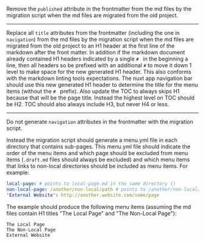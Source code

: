 Remove the `published` attribute in the frontmatter from the md files by the migration script when the md files are migrated from the old project.

---

Replace all `title` attributes from the frontmatter (including the one in `navigation`) from the md files by the migration script when the md files are migrated from the old project to an H1 header at the first line of the markdown after the front matter. In addition if the markdown document already contained H1 headers indicated by a single `# ` in the beginning a line, then all headers so be prefixed with an additional `#` to move it down 1 level to make space for the new generated H1 header. This also conforms with the markdown linting tools expectations. The nuxt app navigation bar should use this new generated H1 header to determine the title for the menu items (without the `# ` prefix). Also update the TOC to always skips H1 because that will be the page title. Instead the highest level on TOC should be H2. TOC should also always include H3, but never H4 or less.

---

Do not generate `navigation` attributes in the frontmatter with the migration script.

Instead the migration script should generate a menu.yml file in each directory that contains sub-pages. This menu.yml file should indicate the order of the menu items and which page should be excluded from menu items (`.draft.md` files should always be excluded) and which menu items that links to non-local directories should be included as menu items. For example:

```yaml
local-page: # points to local-page.md in the same directory ()
non-local-page: /another/non-local/path # points to /another/non-local/path/non-local-page.md
'External Website': http://another.website.com/some/page
```

The example should produce the following menu items (assuming the md files contain H1 titles "The Local Page" and "The Non-Local Page"):

```
The Local Page
The Non-Local Page
External Website
```
